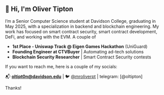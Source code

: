 ## 👋 Hi, I'm Oliver Tipton  

I’m a Senior Computer Science student at Davidson College, graduating in May 2025, with a specialization in backend and blockchain engineering. My work has focused on smart contract security, smart contract development, DeFi, and working with the EVM.  A couple of 

- **1st Place - Uniswap Track @ Eigen Games Hackathon** (UniGuard)  
- **Founding Engineer at CTVBuyer** | Automating ad-tech solutions  
- **Blockchain Security Researcher** | Smart Contract Security contests

If you want to reach me, here is a couple of my socials:

📬 **oltipt0n@davidson.edu** | 🐦 [@mroliverpt](https://x.com/mroliverpt) | telegram: [@oltipton]

Thanks!
